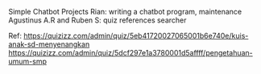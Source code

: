 Simple Chatbot Projects
Rian: writing a chatbot program, maintenance
Agustinus A.R and Ruben S: quiz references searcher

Ref:
https://quizizz.com/admin/quiz/5eb41720027065001b6e740e/kuis-anak-sd-menyenangkan
https://quizizz.com/admin/quiz/5dcf297e1a3780001d5affff/pengetahuan-umum-smp
